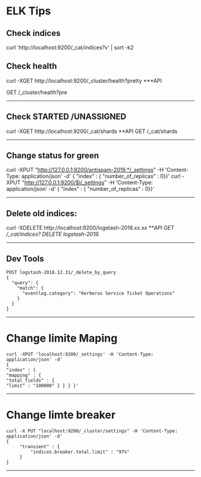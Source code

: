 # ELK Tips
## Check indices
curl 'http://localhost:9200/_cat/indices?v' | sort -k2

## Check health
curl -XGET http://localhost:9200/_cluster/health?pretty
***API

GET /_cluster/health?pre 

****************************************

## Check STARTED /UNASSIGNED
curl -XGET http://localhost:9200/_cat/shards
**API
GET /_cat/shards

****************************************

## Change status for green
curl -XPUT "http://127.0.0.1:9200/antispam-2019.*/_settings" -H 'Content-Type: application/json' -d' { "index" : { "number_of_replicas" : 0}}'
curl -XPUT "http://127.0.0.1:9200/$i/_settings" -H 'Content-Type: application/json' -d' { "index" : { "number_of_replicas" : 0}}'

****************************************

## Delete old indices:
curl -XDELETE http://localhost:9200/logstash-2018.xx.xx
***API
GET /_cat/indices?
DELETE logstash-2019.*

****************************************

## Dev Tools

```
POST logstash-2018.12.31/_delete_by_query
{
  "query": {
    "match": {
      "eventlog.category": "Kerberos Service Ticket Operations"
    }
  }
}
```
****************************************

# Change limite Maping

```
curl -XPUT 'localhost:9200/_settings' -H 'Content-Type: application/json' -d'
{
"index" : {
"mapping" : {
"total_fields" : {
"limit" : "100000" } } } }'
```
****************************************

# Change limte breaker

```
curl -X PUT "localhost:9200/_cluster/settings" -H 'Content-Type: application/json' -d'
{
     "transient" : {
         "indices.breaker.total.limit" : "97%"
     }
}
```
****************************************